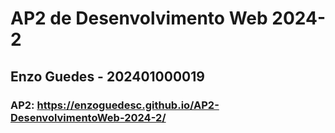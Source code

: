 # AP2 de Desenvolvimento Web 2024-2
## Enzo Guedes - 202401000019
### AP2: https://enzoguedesc.github.io/AP2-DesenvolvimentoWeb-2024-2/
